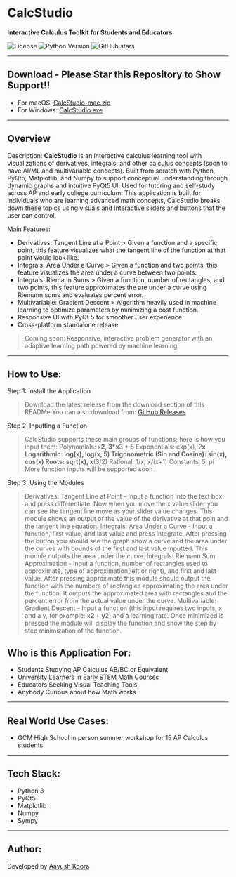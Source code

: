 
# CalcStudio

**Interactive Calculus Toolkit for Students and Educators**

![License](https://img.shields.io/github/license/AayushKoora/CalcStudio)
![Python Version](https://img.shields.io/badge/python-3.10-blue)
![GitHub stars](https://img.shields.io/github/stars/AayushKoora/CalcStudio?style=social)

---

## Download - Please Star this Repository to Show Support!!

- For macOS: [CalcStudio-mac.zip](https://github.com/AayushKoora/CalcStudio/releases/download/v.1.0/CalcStudio-mac.zip)
- For Windows: [CalcStudio.exe](https://github.com/AayushKoora/CalcStudio/releases/download/v.1.0/CalcStudio.exe)

---

## Overview

Description:
**CalcStudio** is an interactive calculus learning tool with visualizations of derivatives, integrals, and other calculus concepts (soon to have AI/ML and multivariable concepts). Built from scratch with Python, PyQt5, Matplotlib, and Numpy to support conceptual understanding through dynamic graphs and intuitive PyQt5 UI. Used for tutoring and self-study across AP and early college curriculum. This application is built for individuals who are learning advanced math concepts, CalcStudio breaks down these topics using visuals and interactive sliders and buttons that the user can control.

Main Features:
  - Derivatives: Tangent Line at a Point > Given a function and a specific point, this feature visualizes what the tangent line of the function at that point would look like.
  - Integrals: Area Under a Curve > Given a function and two points, this feature visualizes the area under a curve between two points.
  - Integrals: Riemann Sums > Given a function, number of rectangles, and two points, this feature approximates the are under a curve using Riemann sums and evaluates percent error.
  - Multivariable: Gradient Descent > Algorithm heavily used in machine learning to optimize parameters by minimizing a cost function.
  - Responsive UI with PyQt 5 for smoother user experience
  - Cross-platform standalone release

> Coming soon: Responsive, interactive problem generator with an adaptive learning path powered by machine learning.

---

## How to Use:

Step 1: Install the Application 
> Download the latest release from the download section of this READMe
> You can also download from: [GitHub Releases](https://github.com/aayushkoora/calcstudio/releases)

Step 2: Inputting a Function
> CalcStudio supports these main groups of functions; here is how you input them: 
Polynomials: x**2, 3*x**3 + 5
Exponentials: exp(x), 2**x
Logarithmic: log(x), log(x, 5)
Trigonometric (Sin and Cosine): sin(x), cos(x)
Roots: sqrt(x), x**(3/2)
Rational: 1/x, x/(x+1)
Constants: 5, pi
> More function inputs will be supported soon

Step 3: Using the Modules
> Derivatives: Tangent Line at Point - Input a function into the text box and press differentiate. Now when you move the x value slider you can see the tangent line move as your slider value changes. This module shows an output of the value of the derivative at that poin and the tangent line equation.
> Integrals: Area Under a Curve - Input a function, first value, and last value and press integrate. After pressing the button you should see the graph show a curve and the area under the curves with bounds of the first and last value inputted. This module outputs the area under the curve.
> Integrals: Riemann Sum Approximation - Input a function, number of rectangles used to approximate, type of approximation(left or right), and first and last value. After pressing approximate this module should output the function with the numbers of rectangles approximating the area under the function. It outputs the approximated area with rectangles and the percent error from the actual value under the curve.
> Multivariable: Gradient Descent - Input a function (this input requires two inputs, x and a y, for example: x**2 + y**2) and a learning rate. Once minimized is pressed the module will display the function and show the step by step minimization of the function.

## Who is this Application For:
- Students Studying AP Calculus AB/BC or Equivalent
- University Learners in Early STEM Math Courses
- Educators Seeking Visual Teaching Tools
- Anybody Curious about how Math works

---

## Real World Use Cases:
- GCM High School in person summer workshop for 15 AP Calculus students

---

## Tech Stack:
- Python 3
- PyQt5
- Matplotlib
- Numpy
- Sympy

---

## Author:
Developed by [Aayush Koora](https://github.com/AayushKoora)
